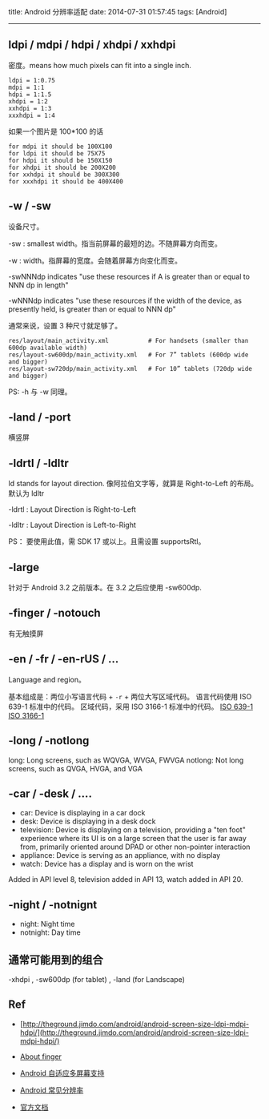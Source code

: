 title: Android 分辨率适配
date: 2014-07-31 01:57:45
tags: [Android]

---

## ldpi / mdpi / hdpi / xhdpi / xxhdpi

密度。means how much pixels can fit into a single inch.


    ldpi = 1:0.75
    mdpi = 1:1
    hdpi = 1:1.5
    xhdpi = 1:2
    xxhdpi = 1:3
    xxxhdpi = 1:4

<!-- more -->

如果一个图片是 100*100  的话

    for mdpi it should be 100X100
    for ldpi it should be 75X75
    for hdpi it should be 150X150
    for xhdpi it should be 200X200
    for xxhdpi it should be 300X300
    for xxxhdpi it should be 400X400


##	-w / -sw

设备尺寸。

-sw : smallest width。指当前屏幕的最短的边。不随屏幕方向而变。

-w : width。指屏幕的宽度。会随着屏幕方向变化而变。

-swNNNdp indicates "use these resources if A is greater than or equal to NNN dp in length"

-wNNNdp indicates "use these resources if the width of the device, as presently held, is greater than or equal to NNN dp"

通常来说，设置 3 种尺寸就足够了。

```
res/layout/main_activity.xml           # For handsets (smaller than 600dp available width)
res/layout-sw600dp/main_activity.xml   # For 7” tablets (600dp wide and bigger)
res/layout-sw720dp/main_activity.xml   # For 10” tablets (720dp wide and bigger)
```

PS: -h 与 -w 同理。

## -land / -port

横竖屏

##	-ldrtl / -ldltr

ld stands for layout direction. 像阿拉伯文字等，就算是 Right-to-Left 的布局。默认为 ldltr

-ldrtl : Layout Direction is Right-to-Left

-ldltr : Layout Direction is Left-to-Right

PS： 要使用此值，需 SDK 17 或以上。且需设置 supportsRtl。

##	-large

针对于 Android 3.2 之前版本。在 3.2 之后应使用 -sw600dp.

##	-finger / -notouch

有无触摸屏

##	-en / -fr / -en-rUS / ...

Language and region。

基本组成是：两位小写语言代码 + `-r` + 两位大写区域代码。 
语言代码使用 ISO 639-1 标准中的代码。
区域代码，采用 ISO 3166-1 标准中的代码。
[ISO 639-1](http://zh.wikipedia.org/wiki/ISO_639-1)
[ISO 3166-1](http://zh.wikipedia.org/wiki/ISO_3166-1)

##	-long / -notlong

long: Long screens, such as WQVGA, WVGA, FWVGA
notlong: Not long screens, such as QVGA, HVGA, and VGA

##	-car / -desk / ....


-	car: Device is displaying in a car dock
-	desk: Device is displaying in a desk dock
-	television: Device is displaying on a television, providing a "ten foot" experience where its UI is on a large screen that the user is far away from, primarily oriented around DPAD or other non-pointer interaction
-	appliance: Device is serving as an appliance, with no display
-	watch: Device has a display and is worn on the wrist

Added in API level 8, television added in API 13, watch added in API 20.

##	-night / -notnignt

-	night: Night time
-	notnight: Day time


##	通常可能用到的组合

-xhdpi , -sw600dp (for tablet) , -land (for Landscape)

## Ref

- [http://theground.jimdo.com/android/android-screen-size-ldpi-mdpi-hdpi/](http://theground.jimdo.com/android/android-screen-size-ldpi-mdpi-hdpi/)

- [About finger](http://stackoverflow.com/questions/1677346/difference-between-layout-finger-and-layout-directory)

- [Android 自适应多屏幕支持](http://xiaomi4980.blog.163.com/blog/static/215945196201391411840729/)

- [Android 常见分辨率](http://blog.csdn.net/sarsscofy/article/details/9249397)

- [官方文档](http://developer.android.com/guide/topics/resources/providing-resources.html)